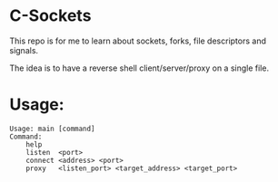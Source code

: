 # C-Sockets

This repo is for me to learn about sockets, forks, file descriptors and signals.

The idea is to have a reverse shell client/server/proxy on a single file.

# Usage:
```
Usage: main [command]
Command:
    help
    listen  <port>
    connect <address> <port> 
    proxy   <listen_port> <target_address> <target_port>
```